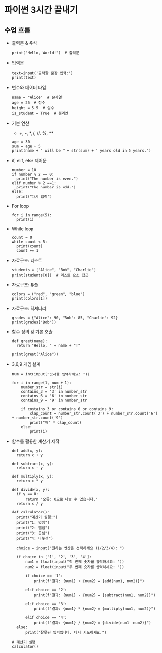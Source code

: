 # 파이썬 3시간 끝내기
## 수업 흐름
* 출력문 & 주석
  ```
  print("Hello, World!")  # 출력문
  ```
* 입력문
  ```
  text=input('출력할 문장 입력:')
  print(text) 
  ```
* 변수와 데이터 타입
  ```
  name = "Alice"  # 문자열
  age = 25  # 정수
  height = 5.5  # 실수
  is_student = True  # 불리언
  ```
* 기본 연산
  - +, -, *, /, //. %, **
  ```
  age = 30
  sum = age + 5
  print(name + " will be " + str(sum) + " years old in 5 years.")
  ```
* if, elif, else 제어문
  ```
  number = 10
  if number % 2 == 0:
    print("The number is even.")
  elif number % 2 ==1:
    print("The number is odd.")
  else:
    print("다시 입력")
  ```
* For loop
  ```
  for i in range(5):
    print(i)
  ```
* While loop
  ```
  count = 0
  while count < 5:
    print(count)
    count += 1
  ```
* 자료구조: 리스트
  ```
  students = ["Alice", "Bob", "Charlie"]
  print(students[0])  # 리스트 요소 접근
  ```
* 자료구조: 튜플
  ```
  colors = ("red", "green", "blue")
  print(colors[1])
  ```
* 자료구조: 딕셔너리
  ```
  grades = {"Alice": 90, "Bob": 85, "Charlie": 92}
  print(grades["Bob"])

* 함수 정의 및 기본 호출
  ```
  def greet(name):
    return "Hello, " + name + "!"

  print(greet("Alice"))
  ```

* 3,6,9 게임 설계
  ```
  num = int(input("숫자를 입력하세요: "))

  for i in range(1, num + 1):
      number_str = str(i)
      contains_3 = '3' in number_str
      contains_6 = '6' in number_str
      contains_9 = '9' in number_str
  
      if contains_3 or contains_6 or contains_9:
          clap_count = number_str.count('3') + number_str.count('6') + number_str.count('9')
          print("짝" * clap_count)
      else:
          print(i)
  ```

* 함수를 활용한 계산기 제작
  ```
  def add(x, y):
    return x + y

  def subtract(x, y):
    return x - y

  def multiply(x, y):
    return x * y

  def divide(x, y):
    if y == 0:
        return "오류: 0으로 나눌 수 없습니다."
    return x / y

  def calculator():
    print("계산기 실행:")
    print("1: 덧셈")
    print("2: 뺄셈")
    print("3: 곱셈")
    print("4: 나눗셈")

    choice = input("원하는 연산을 선택하세요 (1/2/3/4): ")

    if choice in ['1', '2', '3', '4']:
        num1 = float(input("첫 번째 숫자를 입력하세요: "))
        num2 = float(input("두 번째 숫자를 입력하세요: "))

        if choice == '1':
            print(f"결과: {num1} + {num2} = {add(num1, num2)}")

        elif choice == '2':
            print(f"결과: {num1} - {num2} = {subtract(num1, num2)}")

        elif choice == '3':
            print(f"결과: {num1} * {num2} = {multiply(num1, num2)}")

        elif choice == '4':
            print(f"결과: {num1} / {num2} = {divide(num1, num2)}")
    else:
        print("잘못된 입력입니다. 다시 시도하세요.")

  # 계산기 실행
  calculator()

  ```
